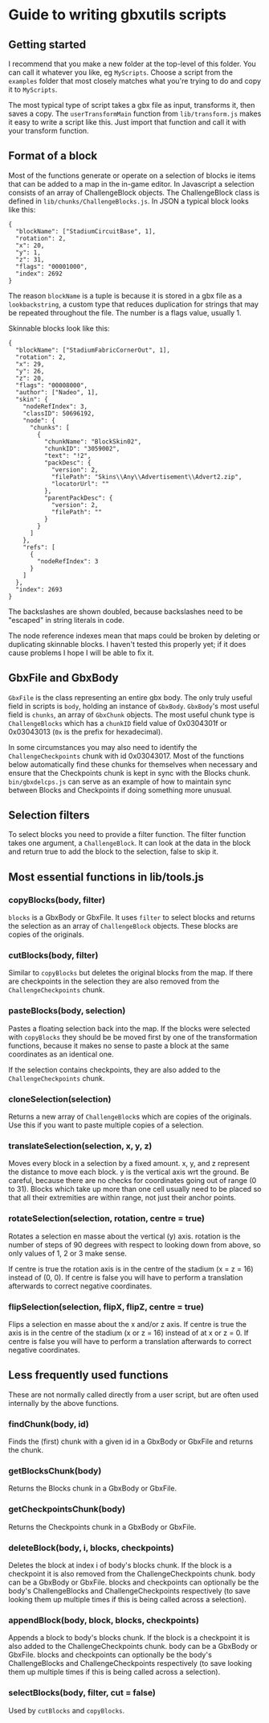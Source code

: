 # Guide to writing gbxutils scripts

## Getting started

I recommend that you make a new folder at the top-level of this folder. You can
call it whatever you like, eg `MyScripts`. Choose a script from the `examples`
folder that most closely matches what you're trying to do and copy it to
`MyScripts`.

The most typical type of script takes a gbx file as input, transforms it, then
saves a copy. The `userTransformMain` function from `lib/transform.js` makes
it easy to write a script like this. Just import that function and call it with
your transform function.

## Format of a block

Most of the functions generate or operate on a selection of blocks ie items that
can be added to a map in the in-game editor. In Javascript a selection consists
of an array of ChallengeBlock objects. The ChallengeBlock class is defined
in `lib/chunks/ChallengeBlocks.js`. In JSON a typical block looks like this:

```
{
  "blockName": ["StadiumCircuitBase", 1],
  "rotation": 2,
  "x": 20,
  "y": 1,
  "z": 31,
  "flags": "00001000",
  "index": 2692
}
```

The reason `blockName` is a tuple is because it is stored in a gbx file as a
`lookbackstring`, a custom type that reduces duplication for strings that may
be repeated throughout the file. The number is a flags value, usually 1.

Skinnable blocks look like this:

```
{
  "blockName": ["StadiumFabricCornerOut", 1],
  "rotation": 2,
  "x": 29,
  "y": 26,
  "z": 20,
  "flags": "00008000",
  "author": ["Nadeo", 1],
  "skin": {
    "nodeRefIndex": 3,
    "classID": 50696192,
    "node": {
      "chunks": [
        {
          "chunkName": "BlockSkin02",
          "chunkID": "3059002",
          "text": "!2",
          "packDesc": {
            "version": 2,
            "filePath": "Skins\\Any\\Advertisement\\Advert2.zip",
            "locatorUrl": ""
          },
          "parentPackDesc": {
            "version": 2,
            "filePath": ""
          }
        }
      ]
    },
    "refs": [
      {
        "nodeRefIndex": 3
      }
    ]
  },
  "index": 2693
}
```

The backslashes are shown doubled, because backslashes need to be "escaped" in
string literals in code.

The node reference indexes mean that maps could be broken by deleting or
duplicating skinnable blocks. I haven't tested this properly yet; if it does
cause problems I hope I will be able to fix it.

## GbxFile and GbxBody

`GbxFile` is the class representing an entire gbx body. The only truly useful
field in scripts is `body`, holding an instance of `GbxBody`. `GbxBody`'s most
useful field is `chunks`, an array of `GbxChunk` objects. The most useful
chunk type is `ChallengeBlocks` which has a `chunkID` field value of 0x0304301f
or 0x03043013 (`0x` is the prefix for hexadecimal).

In some circumstances you may also need to identify the `ChallengeCheckpoints`
chunk with id 0x03043017.  Most of the functions below automatically find these
chunks for themselves when necessary and ensure that the Checkpoints chunk is
kept in sync with the Blocks chunk. `bin/gbxdelcps.js` can serve as an example
of how to maintain sync between Blocks and Checkpoints if doing something more
unusual.

## Selection filters

To select blocks you need to provide a filter function. The filter function
takes one argument, a `ChallengeBlock`. It can look at the data in the block
and return true to add the block to the selection, false to skip it.

## Most essential functions in lib/tools.js

### copyBlocks(body, filter)

`blocks` is a GbxBody or GbxFile. It uses `filter` to select blocks and returns
the selection as an array of `ChallengeBlock` objects. These blocks are copies
of the originals.

### cutBlocks(body, filter)

Similar to `copyBlocks` but deletes the original blocks from the map. If there
are checkpoints in the selection they are also removed from the
`ChallengeCheckpoints` chunk.

### pasteBlocks(body, selection)

Pastes a floating selection back into the map. If the blocks were selected with
`copyBlocks` they should be be moved first by one of the transformation
functions, because it makes no sense to paste a block at the same coordinates
as an identical one.

If the selection contains checkpoints, they are also added to the 
`ChallengeCheckpoints` chunk.

### cloneSelection(selection)

Returns a new array of `ChallengeBlock`s which are copies of the originals. Use
this if you want to paste multiple copies of a selection.

### translateSelection(selection, x, y, z)

Moves every block in a selection by a fixed amount. x, y, and z represent the
distance to move each block. y is the vertical axis wrt the ground. Be careful,
because there are no checks for coordinates going out of range (0 to 31).
Blocks which take up more than one cell usually need to be placed so that all
their extremities are within range, not just their anchor points.

### rotateSelection(selection, rotation, centre = true)

Rotates a selection en masse about the vertical (y) axis. rotation is the
number of steps of 90 degrees with respect to looking down from above, so only
values of 1, 2 or 3 make sense.

If centre is true the rotation axis is in the centre of the stadium (x = z =
16) instead of (0, 0). If centre is false you will have to perform a
translation afterwards to correct negative coordinates.

### flipSelection(selection, flipX, flipZ, centre = true)

Flips a selection en masse about the x and/or z axis.  If centre is true the
axis is in the centre of the stadium (x or z = 16) instead of at x or z = 0. If
centre is false you will have to perform a translation afterwards to correct
negative coordinates.

## Less frequently used functions

These are not normally called directly from a user script, but are often used
internally by the above functions.


### findChunk(body, id)

Finds the (first) chunk with a given id in a GbxBody or GbxFile and returns the
chunk.

### getBlocksChunk(body)

Returns the Blocks chunk in a GbxBody or GbxFile.

### getCheckpointsChunk(body)

Returns the Checkpoints chunk in a GbxBody or GbxFile.

### deleteBlock(body, i, blocks, checkpoints)

Deletes the block at index i of body's blocks chunk. If the block is a
checkpoint it is also removed from the ChallengeCheckpoints chunk. body can
be a GbxBody or GbxFile. blocks and checkpoints can optionally be the body's
ChallengeBlocks and ChallengeCheckpoints respectively (to save looking them
up multiple times if this is being called across a selection).

### appendBlock(body, block, blocks, checkpoints)

Appends a block to body's blocks chunk. If the block is a checkpoint it is also
added to the ChallengeCheckpoints chunk. body can be a GbxBody or GbxFile.
blocks and checkpoints can optionally be the body's ChallengeBlocks and
ChallengeCheckpoints respectively (to save looking them up multiple times if
this is being called across a selection).

### selectBlocks(body, filter, cut = false)

Used by `cutBlocks` and `copyBlocks`.
